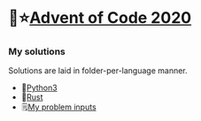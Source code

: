 # 🎄⭐️[Advent of Code 2020](https://adventofcode.com/2020)

### My solutions

Solutions are laid in folder-per-language manner.

- 🐍[Python3](https://github.com/maddenvvs/advent-of-code-2020/tree/main/Python3)
- 🦀[Rust](https://github.com/maddenvvs/advent-of-code-2020/tree/main/Rust)
- 🗒[My problem inputs](https://github.com/maddenvvs/advent-of-code-2020/tree/main/input)